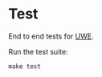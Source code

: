 # Test

End to end tests for [UWE][].

Run the test suite:

```
make test
```

[UWE]: https://uwe.app
